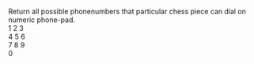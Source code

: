 Return all possible phonenumbers that particular chess piece can dial on numeric phone-pad.   
1 2 3  
4 5 6  
7 8 9  
  0  
